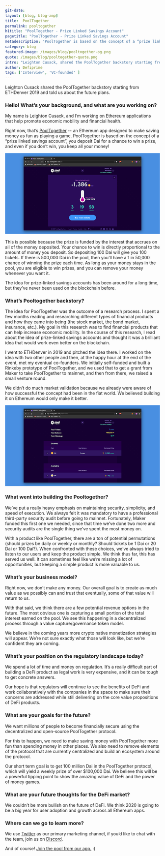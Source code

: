 ```yaml
---
git-date:
layout: [blog, blog-amp]
title:  PoolTogether
permalink: pooltogether
h1title: "PoolTogether - Prize Linked Savings Account"
pagetitle: "PoolTogether - Prize Linked Savings Account"
metadescription: "PoolTogether is based on the concept of a “prize linked savings account”, you deposit Dai for a chance to win a prize and even if you don’t win, you keep all your money!"
category: blog
featured-image: /images/blog/pooltogether-og.png
quote: /images/blog/pooltogether-quote.png
intro: "Leighton Cusack, shared the PoolTogether backstory starting from ETHDenver 2019, and told us about the future plans"
author: Defiprime
tags: ['Interview', 'VC-founded' ]
---
```

Leighton Cusack shared the PoolTogether backstory starting from ETHDenver 2019 and told us about the future plans.

### Hello! What’s your background, and what are you working on?

My name is Leighton Cusack, and I’m working on Ethereum applications that help promote economic mobility and financial health.

Right now, that’s [PoolTogether](https://www.pooltogether.com/) -- an Ethereum app designed to make saving money as fun as playing a game. PoolTogether is based on the concept of a “prize linked savings account”, you deposit Dai for a chance to win a prize, and even if you don’t win, you keep all your money!

![](images/blog/pooltogether2.png)


This is possible because the prize is funded by the interest that accrues on all of the money deposited. Your chance to win is directly proportional to the amount of money you deposit. So depositing 100 Dai will give you 100 tickets. If there is 500,000 Dai in the pool, then you’ll have a 1 in 50,000 chance of winning the prize each time. As long as your money stays in the pool, you are eligible to win prizes, and you can remove your money whenever you want it.  

The idea for prize-linked savings accounts has been around for a long time, but they’ve never been used on the blockchain before.


### What’s Pooltogether backstory?

The idea for PoolTogether was the outcome of a research process. I spent a few months reading and researching different types of financial products and how they came into being (the stock market, the bond market, insurance, etc.). My goal in this research was to find financial products that can help increase economic mobility. In the course of this research, I read about the idea of prize-linked savings accounts and thought it was a brilliant idea that would work even better on the blockchain.

I went to ETHDenver in 2019 and pitched the idea there. I worked on the idea with two other people and then, at the happy hour at the end of the event, met my eventual co-founders. We initially self-funded and built a Rinkeby prototype of PoolTogether, and we used that to get a grant from Maker to take PoolTogether to mainnet, and then from there, we raised a small venture round.

We didn’t do much market validation because we already were aware of how successful the concept had been in the fiat world. We believed building it on Ethereum would only make it better.

![](images/blog/pooltogether1.png)

### What went into building the Pooltogether?

We’ve put a really heavy emphasis on maintaining security, simplicity, and speed of execution. We always felt it was mandatory to have a professional third-party security audit before going to mainnet. Fortunately, Maker funded this first one we needed, since that time we’ve done two more and security audits are the single thing we’ve spent the most money on.

With a product like PoolTogether, there are a ton of potential permutations (should prizes be daily or weekly or monthly? Should tickets be 1 Dai or 20 Dai or 100 Dai?). When confronted with these choices, we’ve always tried to listen to our users and keep the product simple. We think thus far, this has served us well. It can sometimes feel like we’re missing a lot of opportunities, but keeping a simple product is more valuable to us.

### What’s your business model?

Right now, we don’t make any money. Our overall goal is to create as much value as we possibly can and trust that eventually, some of that value will return to us.

With that said, we think there are a few potential revenue options in the future. The most obvious one is capturing a small portion of the total interest earned on the pool. We see this happening in a decentralized process through a value capture/governance token model.

We believe in the coming years more crypto native monetization strategies will appear. We’re not sure exactly what those will look like, but we’re confident they are coming.

### What’s your position on the regulatory landscape today?

We spend a lot of time and money on regulation. It’s a really difficult part of building a DeFi product as legal work is very expensive, and it can be tough to get concrete answers.

Our hope is that regulators will continue to see the benefits of DeFi and work collaboratively with the companies in the space to make sure their concerns are addressed while still delivering on the core value propositions of DeFi products.   

### What are your goals for the future?

We want millions of people to become financially secure using the decentralized and open-source PoolTogether protocol.

For this to happen, we need to make saving money with PoolTogether more fun than spending money in other places. We also need to remove elements of the protocol that are currently centralized and build an ecosystem around the protocol.

Our short term goal is to get 100 million Dai in the PoolTogether protocol, which will yield a weekly prize of over $100,000 Dai. We believe this will be a powerful tipping point to show the amazing value of DeFi and the power of money games.

### What are your future thoughts for the DeFi market?

We couldn’t be more bullish on the future of DeFi. We think 2020 is going to be a big year for user adoption and growth across all Ethereum apps.

### Where can we go to learn more?

We use [Twitter](https://twitter.com/PoolTogether_) as our primary marketing channel, if you’d like to chat with the team, join us on [Discord](https://discord.gg/hxPhPDW).

And of course! [Join the pool from our app.](https://app.pooltogether.com/en) :)
